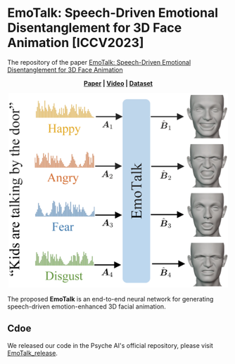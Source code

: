 # EmoTalk: Speech-Driven Emotional Disentanglement for 3D Face Animation [ICCV2023]
The repository of the paper [EmoTalk: Speech-Driven Emotional Disentanglement for 3D Face Animation](https://arxiv.org/abs/2303.11089)

<p align='center'>
  <b>
    <a href="https://arxiv.org/abs/2303.11089">Paper</a>
    | 
    <a href="https://ziqiaopeng.github.io/emotalk/">Video</a>
    |
    <a href="https://github.com/ZiqiaoPeng/EmoTalk">Dataset</a> 
  </b>
</p> 

  <p align='center'>  
    <img src='image/emotalk.png' width='500'/>
  </p>


  The proposed **EmoTalk** is an end-to-end neural network for generating speech-driven emotion-enhanced 3D facial animation.

  ## Cdoe
  
We released our code in the Psyche AI's official repository, please visit [EmoTalk_release](https://github.com/psyai-net/EmoTalk_release).
